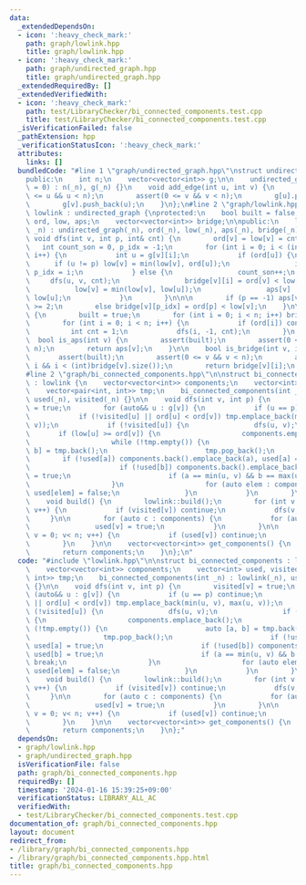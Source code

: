 ```yaml
---
data:
  _extendedDependsOn:
  - icon: ':heavy_check_mark:'
    path: graph/lowlink.hpp
    title: graph/lowlink.hpp
  - icon: ':heavy_check_mark:'
    path: graph/undirected_graph.hpp
    title: graph/undirected_graph.hpp
  _extendedRequiredBy: []
  _extendedVerifiedWith:
  - icon: ':heavy_check_mark:'
    path: test/LibraryChecker/bi_connected_components.test.cpp
    title: test/LibraryChecker/bi_connected_components.test.cpp
  _isVerificationFailed: false
  _pathExtension: hpp
  _verificationStatusIcon: ':heavy_check_mark:'
  attributes:
    links: []
  bundledCode: "#line 1 \"graph/undirected_graph.hpp\"\nstruct undirected_graph {\n\
    public:\n    int n;\n    vector<vector<int>> g;\n\n    undirected_graph(int _n\
    \ = 0) : n(_n), g(_n) {}\n    void add_edge(int u, int v) {\n        assert(0\
    \ <= u && u < n);\n        assert(0 <= v && v < n);\n        g[u].push_back(v);\n\
    \        g[v].push_back(u);\n    }\n};\n#line 2 \"graph/lowlink.hpp\"\n\nstruct\
    \ lowlink : undirected_graph {\nprotected:\n    bool built = false;\n    vector<int>\
    \ ord, low, aps;\n    vector<vector<int>> bridge;\n\npublic:\n    lowlink (int\
    \ _n) : undirected_graph(_n), ord(_n), low(_n), aps(_n), bridge(_n) {}\n\n   \
    \ void dfs(int v, int p, int& cnt) {\n        ord[v] = low[v] = cnt++;\n     \
    \   int count_son = 0, p_idx = -1;\n        for (int i = 0; i < (int)g[v].size();\
    \ i++) {\n            int u = g[v][i];\n            if (ord[u]) {\n          \
    \      if (u != p) low[v] = min(low[v], ord[u]);\n                if (u == p)\
    \ p_idx = i;\n            } else {\n                count_son++;\n           \
    \     dfs(u, v, cnt);\n                bridge[v][i] = ord[v] < low[u];\n     \
    \           low[v] = min(low[v], low[u]);\n                aps[v] |= ord[v] <=\
    \ low[u];\n            }\n        }\n\n\n        if (p == -1) aps[v] = count_son\
    \ >= 2;\n        else bridge[v][p_idx] = ord[p] < low[v];\n    }\n\n    void build()\
    \ {\n        built = true;\n        for (int i = 0; i < n; i++) bridge[i].resize(g[i].size());\n\
    \        for (int i = 0; i < n; i++) {\n            if (ord[i]) continue;\n  \
    \          int cnt = 1;\n            dfs(i, -1, cnt);\n        }\n    }\n\n  \
    \  bool is_aps(int v) {\n        assert(built);\n        assert(0 <= v && v <\
    \ n);\n        return aps[v];\n    }\n\n    bool is_bridge(int v, int i) {\n \
    \       assert(built);\n        assert(0 <= v && v < n);\n        assert(0 <=\
    \ i && i < (int)bridge[v].size());\n        return bridge[v][i];\n    }\n};\n\
    #line 2 \"graph/bi_connected_components.hpp\"\n\nstruct bi_connected_components\
    \ : lowlink {\n    vector<vector<int>> components;\n    vector<int> used, visited;\n\
    \    vector<pair<int, int>> tmp;\n    bi_connected_components(int _n) : lowlink(_n),\
    \ used(_n), visited(_n) {}\n\n    void dfs(int v, int p) {\n        visited[v]\
    \ = true;\n        for (auto&& u : g[v]) {\n            if (u == p) continue;\n\
    \            if (!visited[u] || ord[u] < ord[v]) tmp.emplace_back(min(u, v), max(u,\
    \ v));\n            if (!visited[u]) {\n                dfs(u, v);\n         \
    \       if (low[u] >= ord[v]) {\n                    components.emplace_back();\n\
    \                    while (!tmp.empty()) {\n                        auto [a,\
    \ b] = tmp.back();\n                        tmp.pop_back();\n                \
    \        if (!used[a]) components.back().emplace_back(a), used[a] = true;\n  \
    \                      if (!used[b]) components.back().emplace_back(b), used[b]\
    \ = true;\n                        if (a == min(u, v) && b == max(u, v)) break;\n\
    \                    }\n                    for (auto elem : components.back())\
    \ used[elem] = false;\n                }\n            }\n        }\n    }\n\n\
    \    void build() {\n        lowlink::build();\n        for (int v = 0; v < n;\
    \ v++) {\n            if (visited[v]) continue;\n            dfs(v, -1);\n   \
    \     }\n\n        for (auto c : components) {\n            for (auto v : c) {\n\
    \                used[v] = true;\n            }\n        }\n\n        for (int\
    \ v = 0; v< n; v++) {\n            if (used[v]) continue;\n            components.push_back({v});\n\
    \        }\n    }\n\n    vector<vector<int>> get_components() {\n        assert(built);\n\
    \        return components;\n    }\n};\n"
  code: "#include \"lowlink.hpp\"\n\nstruct bi_connected_components : lowlink {\n\
    \    vector<vector<int>> components;\n    vector<int> used, visited;\n    vector<pair<int,\
    \ int>> tmp;\n    bi_connected_components(int _n) : lowlink(_n), used(_n), visited(_n)\
    \ {}\n\n    void dfs(int v, int p) {\n        visited[v] = true;\n        for\
    \ (auto&& u : g[v]) {\n            if (u == p) continue;\n            if (!visited[u]\
    \ || ord[u] < ord[v]) tmp.emplace_back(min(u, v), max(u, v));\n            if\
    \ (!visited[u]) {\n                dfs(u, v);\n                if (low[u] >= ord[v])\
    \ {\n                    components.emplace_back();\n                    while\
    \ (!tmp.empty()) {\n                        auto [a, b] = tmp.back();\n      \
    \                  tmp.pop_back();\n                        if (!used[a]) components.back().emplace_back(a),\
    \ used[a] = true;\n                        if (!used[b]) components.back().emplace_back(b),\
    \ used[b] = true;\n                        if (a == min(u, v) && b == max(u, v))\
    \ break;\n                    }\n                    for (auto elem : components.back())\
    \ used[elem] = false;\n                }\n            }\n        }\n    }\n\n\
    \    void build() {\n        lowlink::build();\n        for (int v = 0; v < n;\
    \ v++) {\n            if (visited[v]) continue;\n            dfs(v, -1);\n   \
    \     }\n\n        for (auto c : components) {\n            for (auto v : c) {\n\
    \                used[v] = true;\n            }\n        }\n\n        for (int\
    \ v = 0; v< n; v++) {\n            if (used[v]) continue;\n            components.push_back({v});\n\
    \        }\n    }\n\n    vector<vector<int>> get_components() {\n        assert(built);\n\
    \        return components;\n    }\n};"
  dependsOn:
  - graph/lowlink.hpp
  - graph/undirected_graph.hpp
  isVerificationFile: false
  path: graph/bi_connected_components.hpp
  requiredBy: []
  timestamp: '2024-01-16 15:39:25+09:00'
  verificationStatus: LIBRARY_ALL_AC
  verifiedWith:
  - test/LibraryChecker/bi_connected_components.test.cpp
documentation_of: graph/bi_connected_components.hpp
layout: document
redirect_from:
- /library/graph/bi_connected_components.hpp
- /library/graph/bi_connected_components.hpp.html
title: graph/bi_connected_components.hpp
---
```

